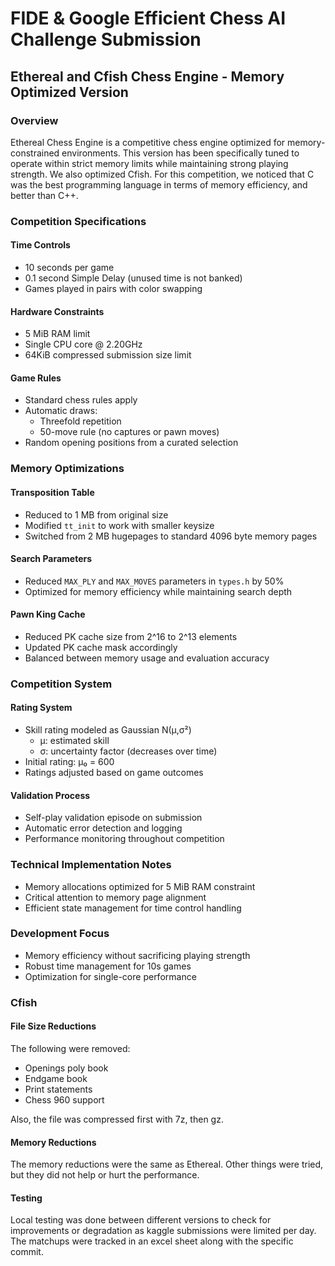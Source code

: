 # FIDE & Google Efficient Chess AI Challenge Submission

## Ethereal and Cfish Chess Engine - Memory Optimized Version

### Overview
Ethereal Chess Engine is a competitive chess engine optimized for memory-constrained environments. This version has been specifically tuned to operate within strict memory limits while maintaining strong playing strength. We also optimized Cfish. For this competition, we noticed that C was the best programming language in terms of memory efficiency, and better than C++.

### Competition Specifications

#### Time Controls
- 10 seconds per game
- 0.1 second Simple Delay (unused time is not banked)
- Games played in pairs with color swapping

#### Hardware Constraints
- 5 MiB RAM limit
- Single CPU core @ 2.20GHz
- 64KiB compressed submission size limit

#### Game Rules
- Standard chess rules apply
- Automatic draws:
  - Threefold repetition
  - 50-move rule (no captures or pawn moves)
- Random opening positions from a curated selection

### Memory Optimizations

#### Transposition Table
- Reduced to 1 MB from original size
- Modified `tt_init` to work with smaller keysize
- Switched from 2 MB hugepages to standard 4096 byte memory pages

#### Search Parameters
- Reduced `MAX_PLY` and `MAX_MOVES` parameters in `types.h` by 50%
- Optimized for memory efficiency while maintaining search depth

#### Pawn King Cache
- Reduced PK cache size from 2^16 to 2^13 elements
- Updated PK cache mask accordingly
- Balanced between memory usage and evaluation accuracy

### Competition System

#### Rating System
- Skill rating modeled as Gaussian N(μ,σ²)
  - μ: estimated skill
  - σ: uncertainty factor (decreases over time)
- Initial rating: μ₀ = 600
- Ratings adjusted based on game outcomes

#### Validation Process
- Self-play validation episode on submission
- Automatic error detection and logging
- Performance monitoring throughout competition

### Technical Implementation Notes
- Memory allocations optimized for 5 MiB RAM constraint
- Critical attention to memory page alignment
- Efficient state management for time control handling

### Development Focus
- Memory efficiency without sacrificing playing strength
- Robust time management for 10s games
- Optimization for single-core performance

### Cfish
#### File Size Reductions
The following were removed:
- Openings poly book
- Endgame book
- Print statements
- Chess 960 support

Also, the file was compressed first with 7z, then gz.

#### Memory Reductions
The memory reductions were the same as Ethereal. Other things were tried, but they did not help or hurt the performance.

#### Testing
Local testing was done between different versions to check for improvements or degradation as kaggle submissions were limited per day.
The matchups were tracked in an excel sheet along with the specific commit.